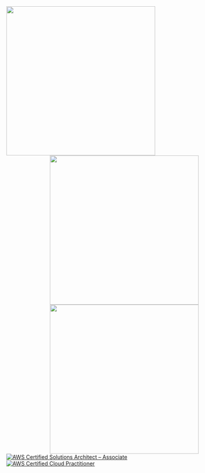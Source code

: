 <img align="left" width="390" src="https://raw.githubusercontent.com/gist/towan912/1fcd18f749bb05c5fb27a271b22ebab3/raw/7fa4ec81ec741eeccc814bc1c011e90fd7b27f35/github-metrics.svg">
<img align="right" width="390" src="https://raw.githubusercontent.com/gist/towan912/1fcd18f749bb05c5fb27a271b22ebab3/raw/7fa4ec81ec741eeccc814bc1c011e90fd7b27f35/wakatime_metrics.svg">
<img align="right" width="390" src="https://raw.githubusercontent.com/gist/towan912/1fcd18f749bb05c5fb27a271b22ebab3/raw/7fa4ec81ec741eeccc814bc1c011e90fd7b27f35/habit.svg">


<!--START_SECTION:badges-->
[![AWS Certified Solutions Architect – Associate](https://images.credly.com/size/110x110/images/0e284c3f-5164-4b21-8660-0d84737941bc/image.png)](http://www.credly.com/badges/a0dc09b0-3bb2-4780-9c08-2a4a49b768cf "AWS Certified Solutions Architect – Associate")
[![AWS Certified Cloud Practitioner](https://images.credly.com/size/110x110/images/00634f82-b07f-4bbd-a6bb-53de397fc3a6/image.png)](http://www.credly.com/badges/a57789cc-c2d3-44c8-b7f6-879b5dc12527 "AWS Certified Cloud Practitioner")
<!--END_SECTION:badges-->
